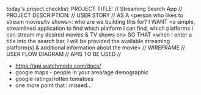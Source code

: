 today's project checklist:
PROJECT TITLE:
//
Streaming Search App
//
PROJECT DESCRIPTION:
//
USER STORY
//
AS A <person who likes to stream movies/tv shows>: who are we building this for?
I WANT <a simple, streamlined application to find which platform I can find, which platforms I can stream my desired movies & TV shows on>
SO THAT <when I enter a title into the search bar, I will be provided the available streaming platform(s) & additional information about the movie>
//
WIREFRAME
//
USER FLOW DIAGRAM
//
APIS TO BE USED
//
- https://api.watchmode.com/docs/
- google maps - people in your area/age demographic
- google ratings/rotten tomatoes
- one more point that i missed...

